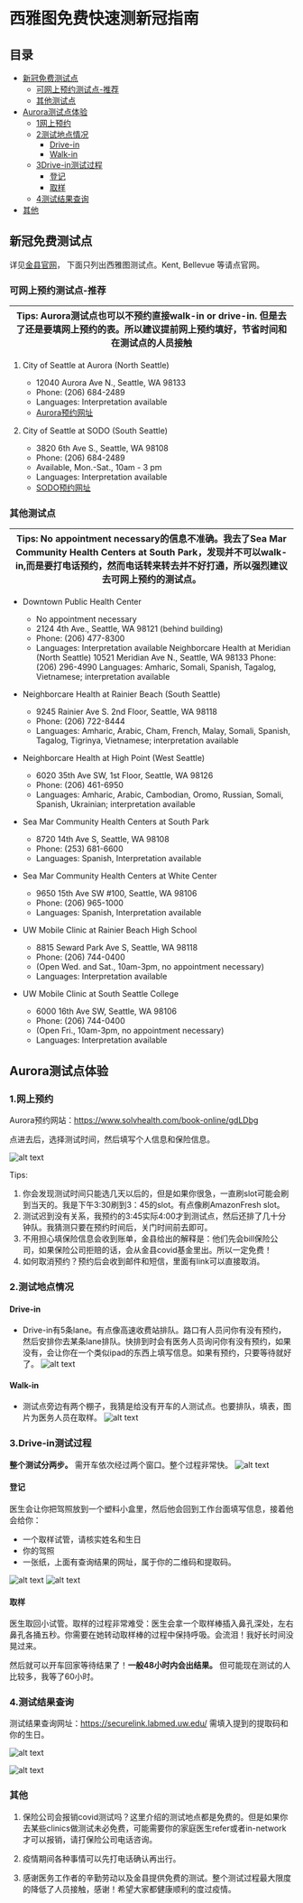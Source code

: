 # 西雅图免费快速测新冠指南

## 目录

- [新冠免费测试点](#新冠免费测试点)
   * [可网上预约测试点-推荐](#可网上预约测试点-推荐)
   * [其他测试点](#其他测试点)
- [Aurora测试点体验](#Aurora测试点体验)
  * [1网上预约](#1网上预约)
  * [2测试地点情况](#2测试地点情况)
    * [Drive-in](#Drive-in)
    * [Walk-in](#Walk-in)
  * [3Drive-in测试过程](#3Drive-in测试过程)
    * [登记](#登记)
    * [取样](#取样)
  * [4测试结果查询](#4测试结果查询)
- [其他](#其他)

## 新冠免费测试点
详见[金县官网](https://kingcounty.gov/depts/health/covid-19/care/testing/locations.aspx)， 下面只列出西雅图测试点。Kent, Bellevue 等请点官网。

### 可网上预约测试点-推荐
| Tips: Aurora测试点也可以不预约直接walk-in or drive-in. 但是去了还是要填网上预约的表。所以建议提前网上预约填好，节省时间和在测试点的人员接触 |
| --- |
1. City of Seattle at Aurora (North Seattle)
    - 12040 Aurora Ave N., Seattle, WA 98133
    - Phone: (206) 684-2489
    - Languages: Interpretation available
    - [Aurora预约网址](https://www.solvhealth.com/book-online/gdLDbg)

2. City of Seattle at SODO (South Seattle)
    - 3820 6th Ave S., Seattle, WA 98108
    - Phone: (206) 684-2489
    - Available, Mon.-Sat., 10am - 3 pm
    - Languages: Interpretation available
    - [SODO预约网址](https://www.solvhealth.com/book-online/0xvwjp)

### 其他测试点
| Tips: No appointment necessary的信息不准确。我去了Sea Mar Community Health Centers at South Park，发现并不可以walk-in,而是要打电话预约，然而电话转来转去并不好打通，所以强烈建议去可网上预约的测试点。 |
| --- |
- Downtown Public Health Center
    - No appointment necessary
    - 2124 4th Ave., Seattle, WA 98121 (behind building)
    - Phone: (206) 477-8300
    - Languages: Interpretation available
Neighborcare Health at Meridian (North Seattle)
10521 Meridian Ave N., Seattle, WA 98133
Phone: (206) 296-4990
Languages: Amharic, Somali, Spanish, Tagalog, Vietnamese; interpretation available

- Neighborcare Health at Rainier Beach (South Seattle)
    - 9245 Rainier Ave S. 2nd Floor, Seattle, WA 98118
    - Phone: (206) 722-8444
    - Languages: Amharic, Arabic, Cham, French, Malay, Somali, Spanish, Tagalog, Tigrinya, Vietnamese; interpretation available

- Neighborcare Health at High Point (West Seattle)
    - 6020 35th Ave SW, 1st Floor, Seattle, WA 98126
    - Phone: (206) 461-6950
    - Languages: Amharic, Arabic, Cambodian, Oromo, Russian, Somali, Spanish, Ukrainian; interpretation available

- Sea Mar Community Health Centers at South Park
    - 8720 14th Ave S, Seattle, WA 98108
    - Phone: (253) 681-6600
    - Languages: Spanish, Interpretation available

- Sea Mar Community Health Centers at White Center
    - 9650 15th Ave SW #100, Seattle, WA 98106
    - Phone: (206) 965-1000
    - Languages: Spanish, Interpretation available

- UW Mobile Clinic at Rainier Beach High School
    - 8815 Seward Park Ave S, Seattle, WA 98118
    - Phone: (206) 744-0400
    - (Open Wed. and Sat., 10am-3pm, no appointment necessary)
    - Languages: Interpretation available

- UW Mobile Clinic at South Seattle College
    - 6000 16th Ave SW, Seattle, WA 98106
    - Phone: (206) 744-0400
    - (Open Fri., 10am-3pm, no appointment necessary)
    - Languages: Interpretation available


## Aurora测试点体验

### 1.网上预约
Aurora预约网站：https://www.solvhealth.com/book-online/gdLDbg

点进去后，选择测试时间，然后填写个人信息和保险信息。

![alt text](./images/appointment.png "appointment")

Tips: 
1. 你会发现测试时间只能选几天以后的，但是如果你很急，一直刷slot可能会刷到当天的。我是下午3:30刷到3：45的slot。有点像刷AmazonFresh slot。
2. 测试迟到没有关系，我预约的3:45实际4:00才到测试点，然后还排了几十分钟队。我猜测只要在预约时间后，关门时间前去即可。
3. 不用担心填保险信息会收到账单，金县给出的解释是：他们先会bill保险公司，如果保险公司拒赔的话，会从金县covid基金里出。所以一定免费！
4. 如何取消预约？预约后会收到邮件和短信，里面有link可以直接取消。


### 2.测试地点情况

#### Drive-in
- Drive-in有5条lane。有点像高速收费站排队。路口有人员问你有没有预约，然后安排你去某条lane排队。快排到时会有医务人员询问你有没有预约，如果没有，会让你在一个类似ipad的东西上填写信息。如果有预约，只要等待就好了。
![alt text](./images/drive-through.png "drive-through")

#### Walk-in
- 测试点旁边有两个棚子，我猜是给没有开车的人测试点。也要排队，填表，图片为医务人员在取样。
![alt text](./images/walk-in.png "walk-in")

### 3.Drive-in测试过程

**整个测试分两步。** 需开车依次经过两个窗口。整个过程非常快。
![alt text](./images/2-steps-overview.png "2-steps-overview")

#### 登记
医生会让你把驾照放到一个塑料小盒里，然后他会回到工作台面填写信息，接着他会给你：
* 一个取样试管，请核实姓名和生日
* 你的驾照  
* 一张纸，上面有查询结果的网址，属于你的二维码和提取码。

![alt text](./images/test-step-1.png "test-step-1")
![alt text](./images/3-things.png "3-things")

#### 取样
 医生取回小试管。取样的过程非常难受：医生会拿一个取样棒插入鼻孔深处，左右鼻孔各捅五秒。你需要在她转动取样棒的过程中保持呼吸。会流泪！我好长时间没晃过来。
 
 然后就可以开车回家等待结果了！**一般48小时内会出结果。** 但可能现在测试的人比较多，我等了60小时。

### 4.测试结果查询

测试结果查询网址：https://securelink.labmed.uw.edu/
需填入提到的提取码和你的生日。

![alt text](./images/result.png "result")

![alt text](./images/result-example.png "result-example")

### 其他
1. 保险公司会报销covid测试吗？这里介绍的测试地点都是免费的。但是如果你去某些clinics做测试未必免费，可能需要你的家庭医生refer或者in-network才可以报销，请打保险公司电话咨询。

2. 疫情期间各种事情可以先打电话确认再出行。

3. 感谢医务工作者的辛勤劳动以及金县提供免费的测试。整个测试过程最大限度的降低了人员接触，感谢！希望大家都健康顺利的度过疫情。